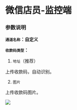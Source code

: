 # 微信店员-监控端
### 参数说明
**`通道名称`：自定义**

**`收款码类型`：**
1. `地址`（推荐）

上传收款码，自动识别。

2. `图片`

上传收款码图片。

![](/Wx/QQ20240919-225001.png)